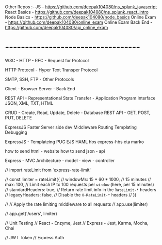 # ############################################
Other Repos :-
JS - https://github.com/deepak104080/ns_splunk_javascript
React Basics - https://github.com/deepak104080/ns_splunk_react_intro
Node Basics - https://github.com/deepak104080/node_basics
Online Exam - https://github.com/deepak104080/online_exam
Online Exam Back End - https://github.com/deepak104080/api_online_exam


# ############################################

# ----------------------------------
W3C - HTTP - RFC - Request for Protocol


HTTP Protocol - Hyper Text Transper Protocol

SMTP, SSH, FTP - Other Protocols



Client - Browser
Server - Back End


REST API - Representational State Transfer - Application Program Interface
JSON, XML, TXT, HTML


CRUD - Create, Read, Update, Delete - Database
REST API - GET, POST, PUT, DELETE



<!-- SOAP - incompatibility with diff languages/frameworks, XML -->
ExpressJS
Faster Server side dev
Middleware
Routing
Templating
Debugging


ExpressJS - Templateing
PUG
EJS
HAML
hbs
express-hbs
eta
marko


how to send html - website
how to send json - api


Express - MVC Architecture - model - view - controller




// import rateLimit from 'express-rate-limit'

// const limiter = rateLimit({
// 	windowMs: 15 * 60 * 1000, // 15 minutes
// 	max: 100, // Limit each IP to 100 requests per `window` (here, per 15 minutes)
// 	standardHeaders: true, // Return rate limit info in the `RateLimit-*` headers
// 	legacyHeaders: false, // Disable the `X-RateLimit-*` headers
// })

// // Apply the rate limiting middleware to all requests
// app.use(limiter)

// app.get('/users', limiter)



// Unit Testing
// React - Enzyme, Jest
// Express - Jest, Karma, Mocha, Chai


// JWT Token
// Express Auth